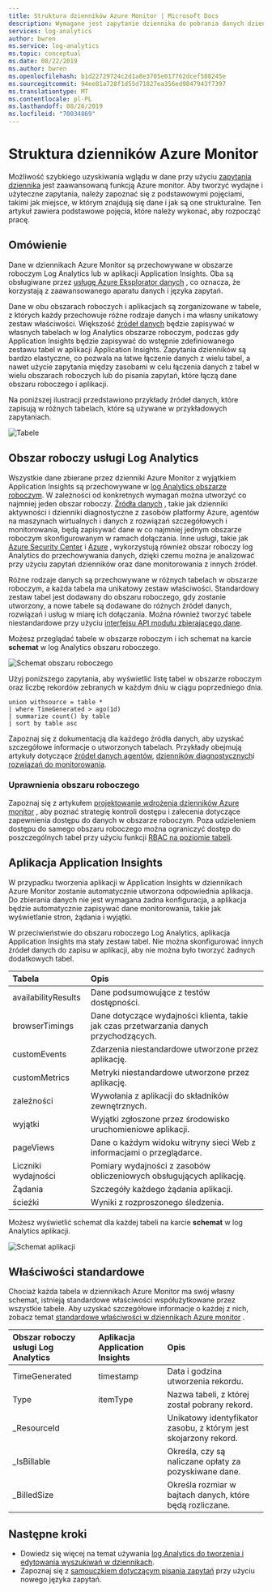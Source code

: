 ```yaml
---
title: Struktura dzienników Azure Monitor | Microsoft Docs
description: Wymagane jest zapytanie dziennika do pobrania danych dziennika z Azure Monitor.  W tym artykule opisano sposób używania nowych zapytań dzienników w Azure Monitor i przedstawiono koncepcje, które należy zrozumieć przed utworzeniem jednego.
services: log-analytics
author: bwren
ms.service: log-analytics
ms.topic: conceptual
ms.date: 08/22/2019
ms.author: bwren
ms.openlocfilehash: b1d22729724c2d1a8e3705e017762dcef588245e
ms.sourcegitcommit: 94ee81a728f1d55d71827ea356ed9847943f7397
ms.translationtype: MT
ms.contentlocale: pl-PL
ms.lasthandoff: 08/26/2019
ms.locfileid: "70034869"
---
```

# <a name="structure-of-azure-monitor-logs"></a>Struktura dzienników Azure Monitor
Możliwość szybkiego uzyskiwania wglądu w dane przy użyciu [zapytania dziennika](log-query-overview.md) jest zaawansowaną funkcją Azure monitor. Aby tworzyć wydajne i użyteczne zapytania, należy zapoznać się z podstawowymi pojęciami, takimi jak miejsce, w którym znajdują się dane i jak są one strukturalne. Ten artykuł zawiera podstawowe pojęcia, które należy wykonać, aby rozpocząć pracę.

## <a name="overview"></a>Omówienie
Dane w dziennikach Azure Monitor są przechowywane w obszarze roboczym Log Analytics lub w aplikacji Application Insights. Oba są obsługiwane przez [usługę Azure Eksplorator danych](/azure/data-explorer/) , co oznacza, że korzystają z zaawansowanego aparatu danych i języka zapytań.

Dane w obu obszarach roboczych i aplikacjach są zorganizowane w tabele, z których każdy przechowuje różne rodzaje danych i ma własny unikatowy zestaw właściwości. Większość [źródeł danych](../platform/data-sources.md) będzie zapisywać w własnych tabelach w log Analytics obszarze roboczym, podczas gdy Application Insights będzie zapisywać do wstępnie zdefiniowanego zestawu tabel w aplikacji Application Insights. Zapytania dzienników są bardzo elastyczne, co pozwala na łatwe łączenie danych z wielu tabel, a nawet użycie zapytania między zasobami w celu łączenia danych z tabel w wielu obszarach roboczych lub do pisania zapytań, które łączą dane obszaru roboczego i aplikacji.

Na poniższej ilustracji przedstawiono przykłady źródeł danych, które zapisują w różnych tabelach, które są używane w przykładowych zapytaniach.

![Tabele](media/logs-structure/queries-tables.png)

## <a name="log-analytics-workspace"></a>Obszar roboczy usługi Log Analytics
Wszystkie dane zbierane przez dzienniki Azure Monitor z wyjątkiem Application Insights są przechowywane w [log Analytics obszarze roboczym](../platform/manage-access.md). W zależności od konkretnych wymagań można utworzyć co najmniej jeden obszar roboczy. [Źródła danych](../platform/data-sources.md) , takie jak dzienniki aktywności i dzienniki diagnostyczne z zasobów platformy Azure, agentów na maszynach wirtualnych i danych z rozwiązań szczegółowych i monitorowania, będą zapisywać dane w co najmniej jednym obszarze roboczym skonfigurowanym w ramach dołączania. Inne usługi, takie jak [Azure Security Center](/azure/security-center/) i [Azure](/azure/sentinel/) , wykorzystują również obszar roboczy log Analytics do przechowywania danych, dzięki czemu można je analizować przy użyciu zapytań dzienników oraz dane monitorowania z innych źródeł.

Różne rodzaje danych są przechowywane w różnych tabelach w obszarze roboczym, a każda tabela ma unikatowy zestaw właściwości. Standardowy zestaw tabel jest dodawany do obszaru roboczego, gdy zostanie utworzony, a nowe tabele są dodawane do różnych źródeł danych, rozwiązań i usług w miarę ich dołączania. Można również tworzyć tabele niestandardowe przy użyciu [interfejsu API modułu zbierającego dane](../platform/data-collector-api.md).

Możesz przeglądać tabele w obszarze roboczym i ich schemat na karcie **schemat** w log Analytics obszaru roboczego.

![Schemat obszaru roboczego](media/scope/workspace-schema.png)

Użyj poniższego zapytania, aby wyświetlić listę tabel w obszarze roboczym oraz liczbę rekordów zebranych w każdym dniu w ciągu poprzedniego dnia. 

```Kusto
union withsource = table * 
| where TimeGenerated > ago(1d)
| summarize count() by table
| sort by table asc
```
Zapoznaj się z dokumentacją dla każdego źródła danych, aby uzyskać szczegółowe informacje o utworzonych tabelach. Przykłady obejmują artykuły dotyczące [źródeł danych agentów](../platform/agent-data-sources.md), [dzienników diagnostycznych](../platform/diagnostic-logs-schema.md)i [rozwiązań do monitorowania](../insights/solutions-inventory.md).

### <a name="workspace-permissions"></a>Uprawnienia obszaru roboczego
Zapoznaj się z artykułem [projektowanie wdrożenia dzienników Azure monitor](../platform/design-logs-deployment.md) , aby poznać strategię kontroli dostępu i zalecenia dotyczące zapewnienia dostępu do danych w obszarze roboczym. Poza udzieleniem dostępu do samego obszaru roboczego można ograniczyć dostęp do poszczególnych tabel przy użyciu funkcji [RBAC na poziomie tabeli](../platform/manage-access.md#table-level-rbac).

## <a name="application-insights-application"></a>Aplikacja Application Insights
W przypadku tworzenia aplikacji w Application Insights w dziennikach Azure Monitor zostanie automatycznie utworzona odpowiednia aplikacja. Do zbierania danych nie jest wymagana żadna konfiguracja, a aplikacja będzie automatycznie zapisywać dane monitorowania, takie jak wyświetlanie stron, żądania i wyjątki.

W przeciwieństwie do obszaru roboczego Log Analytics, aplikacja Application Insights ma stały zestaw tabel. Nie można skonfigurować innych źródeł danych do zapisu w aplikacji, aby nie można było tworzyć żadnych dodatkowych tabel. 

| Tabela | Opis | 
|:---|:---|
| availabilityResults | Dane podsumowujące z testów dostępności. |
| browserTimings      | Dane dotyczące wydajności klienta, takie jak czas przetwarzania danych przychodzących. |
| customEvents        | Zdarzenia niestandardowe utworzone przez aplikację. |
| customMetrics       | Metryki niestandardowe utworzone przez aplikację. |
| zależności        | Wywołania z aplikacji do składników zewnętrznych. |
| wyjątki          | Wyjątki zgłoszone przez środowisko uruchomieniowe aplikacji. |
| pageViews           | Dane o każdym widoku witryny sieci Web z informacjami o przeglądarce. |
| Liczniki wydajności | Pomiary wydajności z zasobów obliczeniowych obsługujących aplikację. |
| Żądania            | Szczegóły każdego żądania aplikacji.  |
| ścieżki              | Wyniki z rozproszonego śledzenia. |

Możesz wyświetlić schemat dla każdej tabeli na karcie **schemat** w log Analytics aplikacji.

![Schemat aplikacji](media/scope/application-schema.png)

## <a name="standard-properties"></a>Właściwości standardowe
Chociaż każda tabela w dziennikach Azure Monitor ma swój własny schemat, istnieją standardowe właściwości współużytkowane przez wszystkie tabele. Aby uzyskać szczegółowe informacje o każdej z nich, zobacz temat [standardowe właściwości w dziennikach Azure monitor](../platform/log-standard-properties.md) .

| Obszar roboczy usługi Log Analytics | Aplikacja Application Insights | Opis |
|:---|:---|:---|
| TimeGenerated | timestamp  | Data i godzina utworzenia rekordu. |
| Type          | itemType   | Nazwa tabeli, z której został pobrany rekord. |
| _ResourceId   |            | Unikatowy identyfikator zasobu, z którym jest skojarzony rekord. |
| _IsBillable   |            | Określa, czy są naliczane opłaty za pozyskiwane dane. |
| _BilledSize   |            | Określa rozmiar w bajtach danych, które będą rozliczane. |

## <a name="next-steps"></a>Następne kroki
- Dowiedz się więcej na temat używania [log Analytics do tworzenia i edytowania wyszukiwań w dziennikach](../log-query/portals.md).
- Zapoznaj się z [samouczkiem dotyczącym pisania zapytań](../log-query/get-started-queries.md) przy użyciu nowego języka zapytań.
